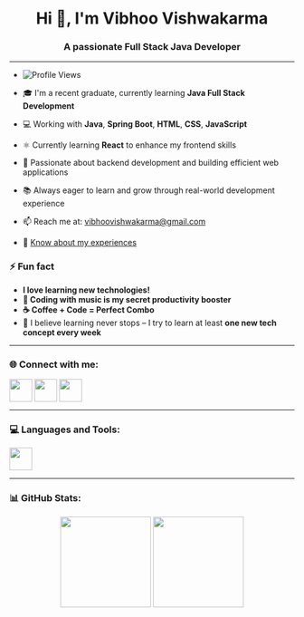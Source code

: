 <h1 align="center">Hi 👋, I'm <b>Vibhoo Vishwakarma</b></h1>
<h3 align="center">A passionate Full Stack Java Developer</h3>

---

- ![Profile Views](https://komarev.com/ghpvc/?username=VIBHOO12&color=blue)

- 🎓 I'm a recent graduate, currently learning **Java Full Stack Development**
  
- 💻 Working with **Java**, **Spring Boot**, **HTML**, **CSS**, **JavaScript**
  
- ⚛️ Currently learning **React** to enhance my frontend skills
  
- 🔧 Passionate about backend development and building efficient web applications
  
- 📚 Always eager to learn and grow through real-world development experience
  
- 📫 Reach me at: [vibhoovishwakarma@gmail.com](mailto:vibhoovishwakarma@gmail.com)
  
- 📄 [Know about my experiences](https://drive.google.com/file/d/1ZHXaUZTK6qrGDbPbBoNLUo64B8d4iVAM/view?usp=drive_link)


### ⚡ Fun fact
- **I love learning new technologies!**
- **🎵 Coding with music is my secret productivity booster**
- **☕ Coffee + Code = Perfect Combo**
- 🌱 I believe learning never stops – I try to learn at least **one new tech concept every week**
---

### 🌐 Connect with me:
<p align="left">
<a href="https://github.com/VIBHOO12" target="_blank"><img align="center" src="https://skillicons.dev/icons?i=github" height="40" /></a>
<a href="https://www.linkedin.com/in/vibhoo-vishwakarma-3350b3227/?utm_source=share&utm_campaign=share_via&utm_content=profile&utm_medium=android_app" target="_blank"><img align="center" src="https://skillicons.dev/icons?i=linkedin" height="40" /></a>
<a href="mailto:vibhoovishwakarma@gmail.com" target="_blank"><img align="center" src="https://skillicons.dev/icons?i=gmail" height="40" /></a>
</p>

---

### 💻 Languages and Tools:
<p align="left">
  <img src="https://skillicons.dev/icons?i=java,spring,html,css,js,react,mysql,git,github" height="40" />
</p>

---

### 📊 GitHub Stats:
<p align="center">
  <img src="https://github-readme-stats.vercel.app/api?username=VIBHOO12&show_icons=true&theme=tokyonight" height="160"/>
  <!-- <img src="https://github-readme-streak-stats.herokuapp.com/?user=VIBHOO12&theme=tokyonight" height="160"/> -->
  <img src="https://github-readme-stats.vercel.app/api/top-langs/?username=VIBHOO12&layout=compact&theme=tokyonight" height="160"/>
</p>

<!-- <p align="center">
  <img src="https://github-readme-stats.vercel.app/api/top-langs/?username=VIBHOO12&layout=compact&theme=tokyonight" height="160"/>
</p> -->